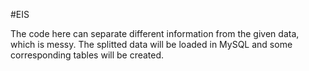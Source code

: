 #EIS

The code here can separate different information from the given data, which is messy.
The splitted data will be loaded in MySQL and some corresponding tables will be created.
